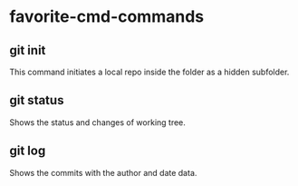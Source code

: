 # favorite-cmd-commands
## git init
This command initiates a local repo inside the folder as a hidden subfolder.

## git status
Shows the status and changes of working tree.

## git log
Shows the commits with the author and date data.